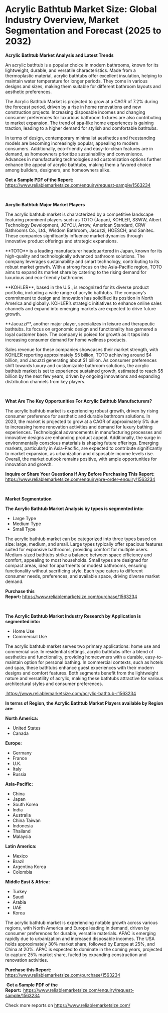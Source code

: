 <p><h1>Acrylic Bathtub Market Size: Global Industry Overview, Market Segmentation and Forecast (2025 to 2032)</h1></p><p><strong>Acrylic Bathtub Market Analysis and Latest Trends</strong></p>
<p><p>An acrylic bathtub is a popular choice in modern bathrooms, known for its lightweight, durable, and versatile characteristics. Made from a thermoplastic material, acrylic bathtubs offer excellent insulation, helping to maintain water temperature for longer periods. They come in various designs and sizes, making them suitable for different bathroom layouts and aesthetic preferences.</p><p>The Acrylic Bathtub Market is projected to grow at a CAGR of 7.2% during the forecast period, driven by a rise in home renovations and new construction projects. Increasing disposable incomes and changing consumer preferences for luxurious bathroom fixtures are also contributing to market expansion. The trend of spa-like home experiences is gaining traction, leading to a higher demand for stylish and comfortable bathtubs. </p><p>In terms of design, contemporary minimalist aesthetics and freestanding models are becoming increasingly popular, appealing to modern consumers. Additionally, eco-friendly and easy-to-clean features are in demand, as homeowners prioritize sustainability and convenience. Advances in manufacturing technologies and customization options further enhance the appeal of acrylic bathtubs, making them a favored choice among builders, designers, and homeowners alike.</p></p>
<p><strong>Get a Sample PDF of the Report:&nbsp;</strong> <a href="https://www.reliablemarketsize.com/enquiry/request-sample/1563234?utm_campaign=1998&utm_medium=2&utm_source=Github&utm_content=ia&utm_term=08022025&utm_id=acrylic-bathtub">https://www.reliablemarketsize.com/enquiry/request-sample/1563234</a></p>
<p>&nbsp;</p>
<p><strong>Acrylic Bathtub Major Market Players</strong></p>
<p><p>The acrylic bathtub market is characterized by a competitive landscape featuring prominent players such as TOTO (Japan), KOHLER, SSWW, Albert Technology Development, JOYOU, Arrow, American Standard, CRW Bathrooms Co., Ltd., Wisdom Bathroom, Jacuzzi, HOESCH, and Sanitec. These companies significantly influence market dynamics through innovative product offerings and strategic expansions.</p><p>**TOTO** is a leading manufacturer headquartered in Japan, known for its high-quality and technologically advanced bathroom solutions. The company leverages sustainability and smart technology, contributing to its robust market growth. With a strong focus on the Asia-Pacific region, TOTO aims to expand its market share by catering to the rising demand for luxurious and eco-friendly bathrooms.</p><p>**KOHLER**, based in the U.S., is recognized for its diverse product portfolio, including a wide range of acrylic bathtubs. The company’s commitment to design and innovation has solidified its position in North America and globally. KOHLER’s strategic initiatives to enhance online sales channels and expand into emerging markets are expected to drive future growth.</p><p>**Jacuzzi**, another major player, specializes in leisure and therapeutic bathtubs. Its focus on ergonomic design and functionality has garnered a loyal customer base. The company is poised for growth as it taps into increasing consumer demand for home wellness products.</p><p>Sales revenue for these companies showcases their market strength, with KOHLER reporting approximately $5 billion, TOTO achieving around $4 billion, and Jacuzzi generating about $1 billion. As consumer preferences shift towards luxury and customizable bathroom solutions, the acrylic bathtub market is set to experience sustained growth, estimated to reach $5 billion by the next few years, driven by ongoing innovations and expanding distribution channels from key players.</p></p>
<p>&nbsp;</p>
<p><strong>What Are The Key Opportunities For Acrylic Bathtub Manufacturers?</strong></p>
<p><p>The acrylic bathtub market is experiencing robust growth, driven by rising consumer preference for aesthetic and durable bathroom solutions. In 2023, the market is projected to grow at a CAGR of approximately 5% due to increasing home renovation activities and demand for luxury bathing experiences. Technological advancements in manufacturing processes and innovative designs are enhancing product appeal. Additionally, the surge in environmentally conscious materials is shaping future offerings. Emerging markets, particularly in Asia-Pacific, are expected to contribute significantly to market expansion, as urbanization and disposable income levels rise. Overall, the market outlook remains positive, with ample opportunities for innovation and growth.</p></p>
<p><strong>Inquire or Share Your Questions If Any Before Purchasing This Report:</strong> <a href="https://www.reliablemarketsize.com/enquiry/pre-order-enquiry/1563234?utm_campaign=1998&utm_medium=2&utm_source=Github&utm_content=ia&utm_term=08022025&utm_id=acrylic-bathtub">https://www.reliablemarketsize.com/enquiry/pre-order-enquiry/1563234</a></p>
<p>&nbsp;</p>
<p><strong>Market Segmentation</strong></p>
<p><strong>The Acrylic Bathtub Market Analysis by types is segmented into:</strong></p>
<p><ul><li>Large Type</li><li>Medium Type</li><li>Small Type</li></ul></p>
<p><p>The acrylic bathtub market can be categorized into three types based on size: large, medium, and small. Large types typically offer spacious features suited for expansive bathrooms, providing comfort for multiple users. Medium-sized bathtubs strike a balance between space efficiency and comfort, appealing to most households. Small types are designed for compact areas, ideal for apartments or modest bathrooms, ensuring functionality without sacrificing style. Each type caters to different consumer needs, preferences, and available space, driving diverse market demand.</p></p>
<p><strong>Purchase this Report:&nbsp;</strong><a href="https://www.reliablemarketsize.com/purchase/1563234?utm_campaign=1998&utm_medium=2&utm_source=Github&utm_content=ia&utm_term=08022025&utm_id=acrylic-bathtub">https://www.reliablemarketsize.com/purchase/1563234</a></p>
<p>&nbsp;</p>
<p><strong>The Acrylic Bathtub Market Industry Research by Application is segmented into:</strong></p>
<p><ul><li>Home Use</li><li>Commercial Use</li></ul></p>
<p><p>The acrylic bathtub market serves two primary applications: home use and commercial use. In residential settings, acrylic bathtubs offer a blend of aesthetics and functionality, providing homeowners with a durable, easy-to-maintain option for personal bathing. In commercial contexts, such as hotels and spas, these bathtubs enhance guest experiences with their modern designs and comfort features. Both segments benefit from the lightweight nature and versatility of acrylic, making these bathtubs attractive for various architectural styles and consumer preferences.</p></p>
<p><a href="https://www.reliablemarketsize.com/acrylic-bathtub-r1563234?utm_campaign=1998&utm_medium=2&utm_source=Github&utm_content=ia&utm_term=08022025&utm_id=acrylic-bathtub">&nbsp;https://www.reliablemarketsize.com/acrylic-bathtub-r1563234</a></p>
<p><strong>In terms of Region, the Acrylic Bathtub Market Players available by Region are:</strong></p>
<p>
    <p> <strong> North America: </strong>
        <ul>
            <li>United States</li>
            <li>Canada</li>
        </ul>
        </p> 
    <p> <strong> Europe: </strong>
        <ul>
            <li>Germany</li>
            <li>France</li>
            <li>U.K.</li>
            <li>Italy</li>
            <li>Russia</li>
        </ul>
        </p> 
    <p> <strong> Asia-Pacific: </strong>
        <ul>
            <li>China</li>
            <li>Japan</li>
            <li>South Korea</li>
            <li>India</li>
            <li>Australia</li>
            <li>China Taiwan</li>
            <li>Indonesia</li>
            <li>Thailand</li>
            <li>Malaysia</li>
        </ul>
        </p> 
    <p> <strong> Latin America: </strong>
        <ul>
            <li>Mexico</li>
            <li>Brazil</li>
            <li>Argentina Korea</li>
            <li>Colombia</li>
        </ul>
        </p> 
    <p> <strong> Middle East & Africa: </strong>
        <ul>
            <li>Turkey</li>
            <li>Saudi</li>
            <li>Arabia</li>
            <li>UAE</li>
            <li>Korea</li>
        </ul>
    </p>
    </p>
<p><p>The acrylic bathtub market is experiencing notable growth across various regions, with North America and Europe leading in demand, driven by consumer preferences for durable, versatile materials. APAC is emerging rapidly due to urbanization and increased disposable incomes. The USA holds approximately 30% market share, followed by Europe at 25%, and China at 20%. APAC is expected to dominate in the coming years, projected to capture 25% market share, fueled by expanding construction and renovation activities.</p></p>
<p><strong>Purchase this Report: </strong><a href="https://www.reliablemarketsize.com/purchase/1563234?utm_campaign=1998&utm_medium=2&utm_source=Github&utm_content=ia&utm_term=08022025&utm_id=acrylic-bathtub">https://www.reliablemarketsize.com/purchase/1563234</a></p>
<p>&nbsp;<strong>Get a Sample PDF of the Report:&nbsp;&nbsp;</strong><a href="https://www.reliablemarketsize.com/enquiry/request-sample/1563234?utm_campaign=1998&utm_medium=2&utm_source=Github&utm_content=ia&utm_term=08022025&utm_id=acrylic-bathtub">https://www.reliablemarketsize.com/enquiry/request-sample/1563234</a></p>
<p><strong></strong></p>
<p>Check more reports on <a href="https://www.reliablemarketsize.com/?utm_campaign=1998&utm_medium=2&utm_source=Github&utm_content=ia&utm_term=08022025&utm_id=acrylic-bathtub">https://www.reliablemarketsize.com/</a></p>